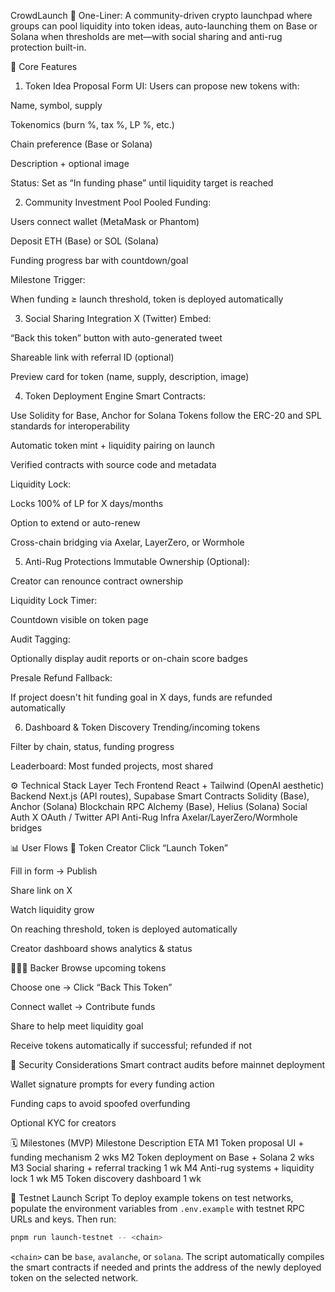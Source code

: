 CrowdLaunch
📌 One-Liner:
A community-driven crypto launchpad where groups can pool liquidity into token ideas, auto-launching them on Base or Solana when thresholds are met—with social sharing and anti-rug protection built-in.

🧱 Core Features
1. Token Idea Proposal
Form UI: Users can propose new tokens with:

Name, symbol, supply

Tokenomics (burn %, tax %, LP %, etc.)

Chain preference (Base or Solana)

Description + optional image

Status: Set as “In funding phase” until liquidity target is reached

2. Community Investment Pool
Pooled Funding:

Users connect wallet (MetaMask or Phantom)

Deposit ETH (Base) or SOL (Solana)

Funding progress bar with countdown/goal

Milestone Trigger:

When funding ≥ launch threshold, token is deployed automatically

3. Social Sharing Integration
X (Twitter) Embed:

“Back this token” button with auto-generated tweet

Shareable link with referral ID (optional)

Preview card for token (name, supply, description, image)

4. Token Deployment Engine
Smart Contracts:

Use Solidity for Base, Anchor for Solana
Tokens follow the ERC-20 and SPL standards for interoperability

Automatic token mint + liquidity pairing on launch

Verified contracts with source code and metadata

Liquidity Lock:

Locks 100% of LP for X days/months

Option to extend or auto-renew

Cross-chain bridging via Axelar, LayerZero, or Wormhole

5. Anti-Rug Protections
Immutable Ownership (Optional):

Creator can renounce contract ownership

Liquidity Lock Timer:

Countdown visible on token page

Audit Tagging:

Optionally display audit reports or on-chain score badges

Presale Refund Fallback:

If project doesn't hit funding goal in X days, funds are refunded automatically

6. Dashboard & Token Discovery
Trending/incoming tokens

Filter by chain, status, funding progress

Leaderboard: Most funded projects, most shared

⚙️ Technical Stack
Layer    Tech
Frontend    React + Tailwind (OpenAI aesthetic)
Backend    Next.js (API routes), Supabase
Smart Contracts    Solidity (Base), Anchor (Solana)
Blockchain RPC    Alchemy (Base), Helius (Solana)
Social Auth    X OAuth / Twitter API
Anti-Rug Infra    Axelar/LayerZero/Wormhole bridges

📊 User Flows
🧪 Token Creator
Click “Launch Token”

Fill in form → Publish

Share link on X

Watch liquidity grow

On reaching threshold, token is deployed automatically

Creator dashboard shows analytics & status

🧑‍🤝‍🧑 Backer
Browse upcoming tokens

Choose one → Click “Back This Token”

Connect wallet → Contribute funds

Share to help meet liquidity goal

Receive tokens automatically if successful; refunded if not

🔐 Security Considerations
Smart contract audits before mainnet deployment

Wallet signature prompts for every funding action

Funding caps to avoid spoofed overfunding

Optional KYC for creators

🗓 Milestones (MVP)
Milestone    Description    ETA
M1    Token proposal UI + funding mechanism    2 wks
M2    Token deployment on Base + Solana    2 wks
M3    Social sharing + referral tracking    1 wk
M4    Anti-rug systems + liquidity lock    1 wk
M5    Token discovery dashboard    1 wk

🧪 Testnet Launch Script
To deploy example tokens on test networks, populate the environment variables from `.env.example` with testnet RPC URLs and keys. Then run:

```bash
pnpm run launch-testnet -- <chain>
```

`<chain>` can be `base`, `avalanche`, or `solana`. The script automatically compiles the smart contracts if needed and prints the address of the newly deployed token on the selected network.
